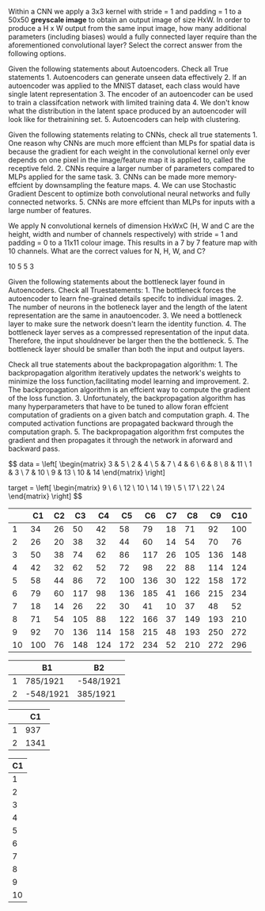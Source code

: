 Within a CNN we apply a 3x3 kernel with stride = 1 and padding = 1 to a 50x50 **greyscale image** to obtain an output image of size HxW. In order to produce a H x W output from the same input image, how many additional parameters (including biases) would a fully connected layer require than the aforementioned convolutional layer? Select the correct answer from the following options.

Given the following statements about Autoencoders. Check all True statements
	1. Autoencoders can generate unseen data effectively
	2. lf an autoencoder was applied to the MNIST dataset, each class would have single latent representation
	3. The encoder of an autoencoder can be used to train a classifcation network with limited training data
	4. We don't know what the distribution in the latent space produced by an autoencoder will look like for thetrainining set.
	5. Autoencoders can help with clustering.

Given the following statements relating to CNNs, check all true statements
	1. One reason why CNNs are much more effcient than MLPs for spatial data is because the gradient for each weight in the convolutional kernel only ever depends on one pixel in the image/feature map it is applied to, called the receptive feld.
	2. CNNs require a larger number of parameters compared to MLPs applied for the same task.
	3. CNNs can be made more memory-effcient by downsampling the feature maps.
	4. We can use Stochastic Gradient Descent to optimize both convolutional neural networks and fully connected networks.
	5. CNNs are more effcient than MLPs for inputs with a large number of features.

We apply N convolutional kernels of dimension HxWxC (H, W and C are the height, width and number of channels respectively) with stride = 1 and padding = 0 to a 11x11 colour image. This results in a 7 by 7 feature map with 10 channels. What are the correct values for N, H, W, and C?

10 5 5 3

Given the following statements about the bottleneck layer found in Autoencoders. Check all Truestatements:
	1. The bottleneck forces the autoencoder to learn fne-grained details specifc to individual images.
	2. The number of neurons in the botleneck layer and the length of the latent representation are the same in anautoencoder.
	3. We need a bottleneck layer to make sure the network doesn't learn the identity function.
	4. The bottleneck layer serves as a compressed representation of the input data. Therefore, the input shouldnever be larger then the the bottleneck.
	5. The bottleneck layer should be smaller than both the input and output layers.

Check all true statements about the backpropagation algorithm:
	1. The backpropagation algorithm iteratively updates the network's weights to minimize the loss function,facilitating model learning and improvement.
	2. The backpropagation algorithm is an effcient way to compute the gradient of the loss function.
	3. Unfortunately, the backpropagation algorithm has many hyperparameters that have to be tuned to allow foran effcient computation of gradients on a given batch and computation graph.
	4. The computed activation functions are propagated backward through the computation graph.
	5. The backpropagation algorithm frst computes the gradient and then propagates it through the network in aforward and backward pass.

$$
data = \left[ \begin{matrix}
3 & 5 \\
2 & 4 \\
5 & 7 \\
4 & 6 \\
6 & 8 \\
8 & 11 \\
1 & 3 \\
7 & 10 \\
9 & 13 \\
10 & 14
\end{matrix} \right] 

target = \left[ \begin{matrix}
9 \\ 6 \\ 12 \\ 10 \\ 14 \\ 19 \\ 5 \\ 17 \\ 22 \\ 24
\end{matrix} \right] 
$$

|     | C1  | C2  | C3  | C4  | C5  | C6  | C7  | C8  | C9  | C10 |
| --- | --- | --- | --- | --- | --- | --- | --- | --- | --- | --- |
| 1   | 34  | 26  | 50  | 42  | 58  | 79  | 18  | 71  | 92  | 100 |
| 2   | 26  | 20  | 38  | 32  | 44  | 60  | 14  | 54  | 70  | 76  |
| 3   | 50  | 38  | 74  | 62  | 86  | 117 | 26  | 105 | 136 | 148 |
| 4   | 42  | 32  | 62  | 52  | 72  | 98  | 22  | 88  | 114 | 124 |
| 5   | 58  | 44  | 86  | 72  | 100 | 136 | 30  | 122 | 158 | 172 |
| 6   | 79  | 60  | 117 | 98  | 136 | 185 | 41  | 166 | 215 | 234 |
| 7   | 18  | 14  | 26  | 22  | 30  | 41  | 10  | 37  | 48  | 52  |
| 8   | 71  | 54  | 105 | 88  | 122 | 166 | 37  | 149 | 193 | 210 |
| 9   | 92  | 70  | 136 | 114 | 158 | 215 | 48  | 193 | 250 | 272 |
| 10  | 100 | 76  | 148 | 124 | 172 | 234 | 52  | 210 | 272 | 296 |

|     | B1        | B2        |
| --- | --------- | --------- |
| 1   | 785/1921  | -548/1921 |
| 2   | -548/1921 | 385/1921  |

|     | C1   |
| --- | ---- |
| 1   | 937  |
| 2   | 1341 |


|C1|
|---|
|1|-1213/1921|
|2|1064/1921|
|3|-4/1921|
|4|352/1921|
|5|-360/1921|
|6|-184/1921|
|7|-501/1921|
|8|172/1921|
|9|348/1921|
|10|-8/1921|